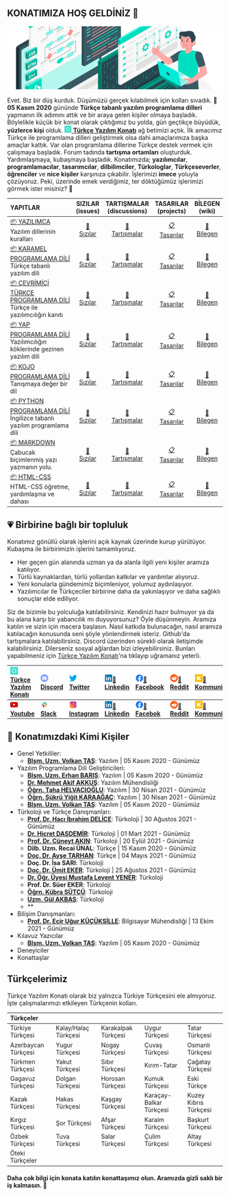 ## KONATIMIZA HOŞ GELDİNİZ 👋


![Türkçe Yazılım Konatı](https://github.com/turkce-yazilim-konati/.github/blob/main/profile/images/t%C3%BCrk%C3%A7e_yaz%C4%B1l%C4%B1m_konat%C4%B1_github_duvar_resmi.jpg "DÜŞ KURDUK!")

Evet. Biz bir düş kurduk. Düşümüzü gerçek kılabilmek için kolları sıvadık. **📅 05 Kasım 2020** gününde **Türkçe tabanlı yazılım programlama dilleri** yapmanın ilk adımını attık ve bir araya gelen kişiler olmaya başladık. Böylelikle küçük bir konat olarak çıktığımız bu yolda, gün geçtikçe büyüdük, **yüzlerce kişi** olduk. [<img src="https://github.com/turkce-yazilim-konati/.github/blob/main/profile/images/türkçe-yazılım-konatı-simgesi-logosu.png" width="16"> **Türkçe Yazılım Konatı**](https://turkce-yazilim-konati.github.io/) ağ betimizi açtık.  İlk amacımız Türkçe ile programlama dilleri geliştirmek olsa dahi amaçlarımıza başka amaçlar kattık. Var olan programlama dillerine Türkçe destek vermek için çalışmaya başladık. Forum tadında **tartışma ortamları** oluşturduk. Yardımlaşmaya, kubaşmaya başladık. Konatımızda; **yazılımcılar**, **programlamacılar**, **tasarımcılar**, **dilbilimciler**, **Türkologlar**, **Türkçeseverler**, **öğrenciler** ve **nice kişiler** karşınıza çıkabilir. İşlerimizi **imece** yoluyla çözüyoruz. Peki, üzerinde emek verdiğimiz, ter döktüğümüz işlerimizi görmek ister misiniz? 💪 


| YAPITLAR | SIZILAR<br>(issues) | TARTIŞMALAR<br>(discussions)  | TASARILAR<br>(projects)  | BİLEGEN<br>(wiki)  |
|:---------|:----------:|:----------:|:----------:|:----------:|
| [📦 YAZILIMCA][📦yazılımca] <br> Yazılım dillerinin kuralları |[🎫<br>Sızılar][🎫yazılımca] | [💬<br>Tartışmalar][💬yazılımca] | [📋<br>Tasarılar][📋yazılımca] | [📗<br>Bilegen][📗yazılımca] |
| [📦 KARAMEL PROGRAMLAMA DİLİ][📦karamel] <br> Türkçe tabanlı yazılım dili |[🎫<br>Sızılar][🎫karamel] | [💬<br>Tartışmalar][💬karamel] | [📋<br>Tasarılar][📋karamel] | [📗<br>Bilegen][📗karamel] |
| [📦 ÇEVRİMİÇİ TÜRKÇE PROGRAMLAMA DİLİ][📦tpd] <br> Türkçe ile yazılımcılığın kanıtı |[🎫<br>Sızılar][🎫tpd] | [💬<br>Tartışmalar][💬tpd] | [📋<br>Tasarılar][📋tpd] | [📗<br>Bilegen][📗tpd] |
| [📦 YAP PROGRAMLAMA DİLİ][📦yap] <br> Yazılımcılığın köklerinde gezinen yazılım dili |[🎫<br>Sızılar][🎫yap] | [💬<br>Tartışmalar][💬yap] | [📋<br>Tasarılar][📋yap] | [📗<br>Bilegen][📗yap] |
| [📦 KOJO PROGRAMLAMA DİLİ][📦kojo] <br> Tanışmaya değer bir dil |[🎫<br>Sızılar][🎫kojo] | [💬<br>Tartışmalar][💬kojo] | [📋<br>Tasarılar][📋kojo] | [📗<br>Bilegen][📗kojo] |
| [📦 PYTHON PROGRAMLAMA DİLİ][📦python] <br> İngilizce tabanlı yazılım programlama dili |[🎫<br>Sızılar][🎫python] | [💬<br>Tartışmalar][💬python] | [📋<br>Tasarılar][📋python] | [📗<br>Bilegen][📗python] |
| [📦 MARKDOWN][📦markdown] <br> Çabucak biçimlenmiş yazı yazmanın yolu.  |[🎫<br>Sızılar][🎫markdown] | [💬<br>Tartışmalar][💬markdown] | [📋<br>Tasarılar][📋markdown] | [📗<br>Bilegen][📗markdown] |
| [📦 HTML-CSS][📦html-css] <br> HTML-CSS öğretme, yardımlaşma ve dahası |[🎫<br>Sızılar][🎫html-css] | [💬<br>Tartışmalar][💬html-css] | [📋<br>Tasarılar][📋html-css] | [📗<br>Bilegen][📗html-css] |


## 💗 Birbirine bağlı bir topluluk

Konatımız gönüllü olarak işlerini açık kaynak üzerinde kurup yürütüyor. Kubaşma ile birbirimizin işlerini tamamlıyoruz.

- Her geçen gün alanında uzman ya da alanla ilgili yeni kişiler aramıza katılıyor.
- Türlü kaynaklardan, türlü yollardan katkılar ve yardımlar alıyoruz.
- Yeni konularla gündemimiz biçimleniyor, yolumuz aydınlaşıyor.
- Yazılımcılar ile Türkçeciler birbirine daha da yakınlaşıyor ve daha sağlıklı sonuçlar elde ediliyor.

Siz de bizimle bu yolculuğa katılabilirsiniz. Kendinizi hazır bulmuyor ya da bu alana karşı bir yabancılık mı duyuyorsunuz? Öyle düşünmeyin. Aramıza katılın ve sizin için macera başlasın. Nasıl katkıda bulunacağın, nasıl aramıza katılacağın konusunda seni şöyle yönlendirmek isteriz. Github'da tartışmalara katılabilirsiniz. Discord üzerinden sürekli olarak iletişimde kalabilirsiniz. Dilerseniz sosyal ağlardan bizi izleyebilirsiniz. Bunları yapabilmeniz için [Türkçe Yazılım Konatı](https://turkce-yazilim-konati.github.io/)'na tıklayıp uğramanız yeterli.

| [<img src="https://github.com/turkce-yazilim-konati/.github/blob/main/profile/images/türkçe-yazılım-konatı-simgesi-logosu.png" width="18"><br>**Türkçe Yazılım Konatı**](https://turkce-yazilim-konati.github.io/) | [<img src="https://github.com/turkce-yazilim-konati/.github/blob/main/profile/images/discord_32.png" width="18"><br>**Discord**](https://turkce-yazilim-konati.github.io/discord) | [<img src="https://github.com/turkce-yazilim-konati/.github/blob/main/profile/images/twitter_32.png" width="18"><br>**Twitter**](https://www.twitter.com/turkceyazilim) | [<img src="https://github.com/turkce-yazilim-konati/.github/blob/main/profile/images/linkedin_32.png" width="18">:mega:<br>**Linkedin**](https://www.linkedin.com/company/t%C3%BCrk%C3%A7e-yaz%C4%B1l%C4%B1m-konat%C4%B1/) | [<img src="https://github.com/turkce-yazilim-konati/.github/blob/main/profile/images/f_logo_RGB-Blue_58.png" width="18">:mega:<br>**Facebook**](https://www.facebook.com/turkceyazilimkonati) | [<img src="https://github.com/turkce-yazilim-konati/.github/blob/main/profile/images/reddit_32.png" width="18">:mega:<br>**Reddit**](https://www.reddit.com/u/TurkceYazilimKonati) | [<img src="https://github.com/turkce-yazilim-konati/.github/blob/main/profile/images/kommunity_400x400.png" width="18">:mega:<br>**Kommunity**](https://kommunity.com/@turkceyazilim) | [<img src="https://github.com/turkce-yazilim-konati/.github/blob/main/profile/images/telegram_32.png" width="18">:mega:<br>**Telegram**](https://t.me/turkceyazilimkonati) |
|:-|:-|:-|:-|:-|:-|:-|:-|
| [<img src="https://github.com/turkce-yazilim-konati/.github/blob/main/profile/images/youtube_32.png" width="18"><br>**Youtube**](https://www.youtube.com/channel/UCjI4mvKSfywzeUMpjrIYGRA) | [<img src="https://github.com/turkce-yazilim-konati/.github/blob/main/profile/images/slack_32.png" width="18"><br>**Slack**](https://turkceyazilimkonati.slack.com/) | [<img src="https://github.com/turkce-yazilim-konati/.github/blob/main/profile/images/instagram_32.png" width="18"><br>**Instagram**](https://www.instagram.com/turkceyazilimkonati) | [<img src="https://github.com/turkce-yazilim-konati/.github/blob/main/profile/images/linkedin_32.png" width="18">:busts_in_silhouette:<br>**Linkedin**](https://www.linkedin.com/groups/12567909/) | [<img src="https://github.com/turkce-yazilim-konati/.github/blob/main/profile/images/f_logo_RGB-Blue_58.png" width="18">:busts_in_silhouette:<br>**Facebok**](https://www.facebook.com/groups/turkceyazilimkonati) | [<img src="https://github.com/turkce-yazilim-konati/.github/blob/main/profile/images/reddit_32.png" width="18">:busts_in_silhouette:<br>**Reddit**](https://www.reddit.com/r/TurkceYazilimKonati) | [<img src="https://github.com/turkce-yazilim-konati/.github/blob/main/profile/images/kommunity_400x400.png" width="18">:busts_in_silhouette:<br>**Kommunity**](https://kommunity.com/turkce-yazilim-konati) | [<img src="https://github.com/turkce-yazilim-konati/.github/blob/main/profile/images/telegram_32.png" width="18">:busts_in_silhouette:<br>**Telegram**](https://t.me/turkce_yazilim_konati) |

## :busts_in_silhouette: Konatımızdaki Kimi Kişiler

- Genel Yetkililer: 
  - [**Blşm. Uzm. Volkan TAŞ**](https://github.com/volkantash): Yazılım | 05 Kasım 2020 - Günümüz
- Yazılım Programlama Dili Geliştiricileri: 
  - [**Blşm. Uzm. Erhan BARIŞ**](https://github.com/erhanbaris): Yazılım | 05 Kasım 2020 - Günümüz
  - [**Dr. Mehmet Akif AKKUŞ**](https://github.com/mehmetakifakkus): Yazılım Mühendisliği
  - [**Öğrn. Taha HELVACIOĞLU**](https://github.com/helvacitaha): Yazılım | 30 Nisan 2021 - Günümüz
  - [**Öğrn. Şükrü Yiğit KARAAĞAÇ**](https://github.com/Sqv51): Yazılım | 30 Nisan 2021 - Günümüz
  - [**Blşm. Uzm. Volkan TAŞ**](https://github.com/volkantash): Yazılım | 05 Kasım 2020 - Günümüz
- Türkoloji ve Türkçe Danışmanları: 
  - [**Prof. Dr. Hacı İbrahim DELİCE**](https://github.com/IbrahimDelice): Türkoloji | 30 Ağustos 2021 - Günümüz
  - [**Dr. Hicret DAŞDEMİR**](https://github.com/turkmenistanli): Türkoloji | 01 Mart 2021 - Günümüz
  - [**Prof. Dr. Cüneyt AKIN**](https://github.com/Cuneytakin): Türkoloji | 20 Eylül 2021 - Günümüz
  - **Dilb. Uzm. Recai ÜNAL**: Türkçe | 15 Kasım 2020 - Günümüz
  - [**Doç. Dr. Ayşe TARHAN**](https://github.com/aysedalyan): Türkçe | 04 Mayıs 2021 - Günümüz
  - **Doç. Dr. İsa SARI**: Türkoloji
  - [**Doç. Dr. Ümit EKER**](https://github.com/umiteker): Türkoloji | 25 Ağustos 2021 - Günümüz
  - [**Dr. Öğr. Üyesi Mustafa Levent YENER**](https://github.com/mlyener): Türkoloji
  - **Prof. Dr. Süer EKER**: Türkoloji
  - [**Öğrn. Kübra SÜTÇÜ**](https://github.com/kubrasutcu): Türkoloji
  - [**Uzm. Gül AKBAŞ**](https://github.com/gulakbas): Türkoloji
  - **
- Bilişim Danışmanları:
  - [**Prof. Dr. Ecir Uğur KÜÇÜKSİLLE**](https://github.com/ecirkucuksille): Bilgisayar Mühendisliği | 13 Ekim 2021 - Günümüz
- Kılavuz Yazıcılar
  - [**Blşm. Uzm. Volkan TAŞ**](https://github.com/volkantash): Yazılım | 05 Kasım 2020 - Günümüz
- Deneyiciler
- Konattaşlar

## Türkçelerimiz

Türkçe Yazılım Konatı olarak biz yalnızca Türkiye Türkçesini ele almıyoruz. İşte çalışmalarımızı etkileyen Türkçenin kolları.

| Türkçeler           |                      |                     |                         |                         |
| :------------------ |:-------------------- | :------------------ | :---------------------- | :---------------------- |
| Türkiye Türkçesi    | Kalay/Halaç Türkçesi | Karakalpak Türkçesi | Uygur Türkçesi          | Tatar Türkçesi          |
| Azerbaycan Türkçesi | Yugur Türkçesi       | Nogay Türkçesi      | Çuvaş Türkçesi          | Osmanlı Türkçesi        |
| Türkmen Türkçesi    | Yakut Türkçesi       | Sıbır Türkçesi      | Kırım-Tatar             | Çağatay Türkçesi        |
| Gagavuz Türkçesi    | Dolgan Türkçesi      | Horosan Türkçesi    | Kumuk Türkçesi          | Eski Türkçe             |
| Kazak Türkçesi      | Hakas Türkçesi       | Kaşgay Türkçesi     | Karaçay-Balkar Türkçesi | Kuzey Kıbrıs Türkçesi   |
| Kırgız Türkçesi     | Şor Türkçesi         | Afşar Türkçesi      | Karaim Türkçesi         | Başkurt Türkçesi        |
| Özbek Türkçesi      | Tuva Türkçesi        | Salar Türkçesi      | Çulim Türkçesi          | Altay Türkçesi          |
| Öteki Türkçeler     |                      |                     |                         |                         |

#### Daha çok bilgi için konata katılın konattaşımız olun. Aramızda gizli saklı bir iş kalmasın. 🍿

[📦yazılımca]: <https://github.com/turkce-yazilim-konati/yazilimca>
[🎫yazılımca]: <https://github.com/turkce-yazilim-konati/yazilimca/issues>
[💬yazılımca]: <https://github.com/turkce-yazilim-konati/yazilimca/discussions>
[📋yazılımca]: <https://github.com/turkce-yazilim-konati/yazilimca/projects>
[📗yazılımca]: <https://github.com/turkce-yazilim-konati/yazilimca/wiki>

[📦karamel]: <https://github.com/turkce-yazilim-konati/karamel>
[🎫karamel]: <https://github.com/turkce-yazilim-konati/karamel/issues>
[💬karamel]: <https://github.com/turkce-yazilim-konati/karamel/discussions>
[📋karamel]: <https://github.com/turkce-yazilim-konati/karamel/projects>
[📗karamel]: <https://github.com/turkce-yazilim-konati/karamel/wiki>

[📦tpd]: <https://github.com/turkce-yazilim-konati/turkceprogramlamadili>
[🎫tpd]: <https://github.com/turkce-yazilim-konati/turkceprogramlamadili/issues>
[💬tpd]: <https://github.com/turkce-yazilim-konati/turkceprogramlamadili/discussions>
[📋tpd]: <https://github.com/turkce-yazilim-konati/turkceprogramlamadili/projects>
[📗tpd]: <https://github.com/turkce-yazilim-konati/turkceprogramlamadili/wiki>

[📦yap]: <https://github.com/turkce-yazilim-konati/exampleasmbdmyapcodes>
[🎫yap]: <https://github.com/turkce-yazilim-konati/exampleasmbdmyapcodes/issues>
[💬yap]: <https://github.com/turkce-yazilim-konati/exampleasmbdmyapcodes/discussions>
[📋yap]: <https://github.com/turkce-yazilim-konati/exampleasmbdmyapcodes/projects>
[📗yap]: <https://github.com/turkce-yazilim-konati/exampleasmbdmyapcodes/wiki>

[📦kojo]: <https://github.com/turkce-yazilim-konati/kojo>
[🎫kojo]: <https://github.com/turkce-yazilim-konati/kojo/issues>
[💬kojo]: <https://github.com/turkce-yazilim-konati/kojo/discussions>
[📋kojo]: <https://github.com/turkce-yazilim-konati/kojo/projects>
[📗kojo]: <https://github.com/turkce-yazilim-konati/kojo/wiki>

[📦python]: <https://github.com/turkce-yazilim-konati/python>
[🎫python]: <https://github.com/turkce-yazilim-konati/python/issues>
[💬python]: <https://github.com/turkce-yazilim-konati/python/discussions>
[📋python]: <https://github.com/turkce-yazilim-konati/python/projects>
[📗python]: <https://github.com/turkce-yazilim-konati/python/wiki>

[📦markdown]: <https://github.com/turkce-yazilim-konati/Markdown>
[🎫markdown]: <https://github.com/turkce-yazilim-konati/Markdown/issues>
[💬markdown]: <https://github.com/turkce-yazilim-konati/Markdown/discussions>
[📋markdown]: <https://github.com/turkce-yazilim-konati/Markdown/projects>
[📗markdown]: <https://github.com/turkce-yazilim-konati/Markdown/wiki>

[📦html-css]: <https://github.com/turkce-yazilim-konati/HTML-CSS>
[🎫html-css]: <https://github.com/turkce-yazilim-konati/HTML-CSS/issues>
[💬html-css]: <https://github.com/turkce-yazilim-konati/HTML-CSS/discussions>
[📋html-css]: <https://github.com/turkce-yazilim-konati/HTML-CSS/projects>
[📗html-css]: <https://github.com/turkce-yazilim-konati/HTML-CSS/wiki>
